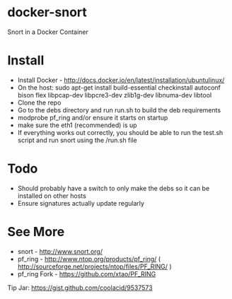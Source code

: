 docker-snort
============

Snort in a Docker Container

Install
============

- Install Docker - http://docs.docker.io/en/latest/installation/ubuntulinux/
- On the host: sudo apt-get install build-essential checkinstall autoconf bison flex libpcap-dev libpcre3-dev zlib1g-dev libnuma-dev libtool
- Clone the repo
- Go to the debs directory and run run.sh to build the deb requirements
- modprobe pf_ring and/or ensure it starts on startup
- make sure the eth1 (recommended) is up
- If everything works out correctly, you should be able to run the test.sh script and run snort using the /run.sh file

Todo
====

- Should probably have a switch to only make the debs so it can be installed on other hosts
- Ensure signatures actually update regularly

See More
========

- snort - http://www.snort.org/
- pf_ring - http://www.ntop.org/products/pf_ring/ ( http://sourceforge.net/projects/ntop/files/PF_RING/ )
- pf_ring Fork - https://github.com/xtao/PF_RING

Tip Jar: https://gist.github.com/coolacid/9537573
